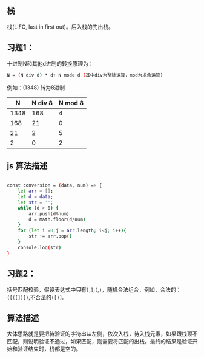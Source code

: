 ## 栈
栈(LIFO, last in first out)。后入栈的先出栈。


## 习题1：
十进制N和其他d进制的转换原理为：

```bash
N = (N div d) * d+ N mode d (其中div为整除运算，mod为求余运算)
```
例如：(1348) 转为8进制

N | N div 8 | N mod 8
---|---|---
1348 | 168 | 4
168 | 21 | 0
21| 2| 5
2|0|2

## js 算法描述

```bash

const conversion = (data, num) => {
    let arr = [];
    let d = data;
    let str = '';
    while (d > 0) {
        arr.push(d%num)
        d = Math.floor(d/num)
    }
    for (let i =0,j = arr.length; i<j; i++){
        str += arr.pop()
    }
    console.log(str)
}

```

## 习题2：

括号匹配校验，假设表达式中只有`[`,`]`,`(`,`)`，随机合法组合，例如，合法的：`([([])])`,不合法的`([)]`。

## 算法描述

大体思路就是要把待验证的字符串从左侧，依次入栈，待入栈元素，如果跟栈顶不匹配，则说明验证不通过，如果匹配，则需要将匹配的出栈。最终的结果是验证开始和验证结束时，栈都是空的。

